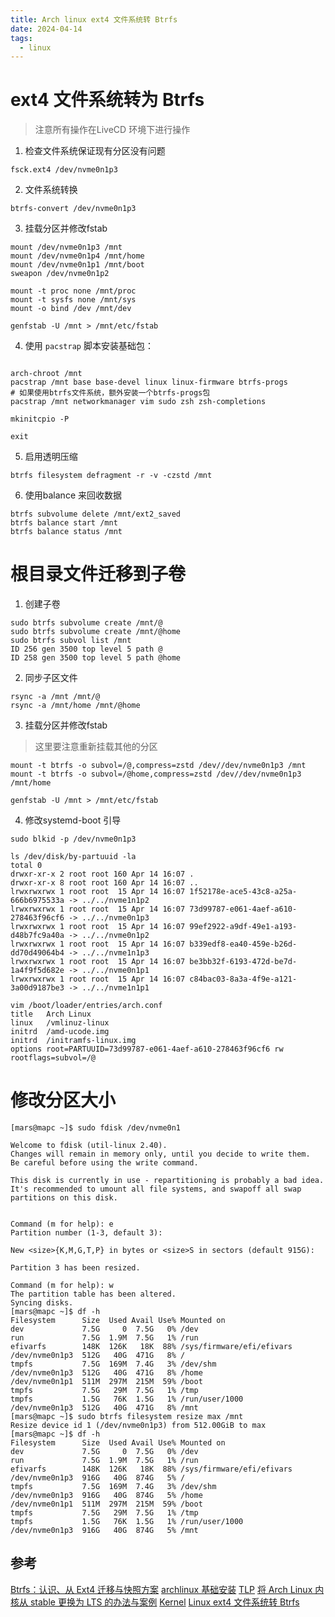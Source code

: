 ```yaml
---
title: Arch linux ext4 文件系统转 Btrfs
date: 2024-04-14
tags:
  - linux
---
```

# ext4 文件系统转为 Btrfs

> 注意所有操作在LiveCD 环境下进行操作

1. 检查文件系统保证现有分区没有问题
```Shell
fsck.ext4 /dev/nvme0n1p3
```
2. 文件系统转换
```Shell
btrfs-convert /dev/nvme0n1p3
```
3. 挂载分区并修改fstab
```Shell
mount /dev/nvme0n1p3 /mnt
mount /dev/nvme0n1p4 /mnt/home
mount /dev/nvme0n1p1 /mnt/boot
sweapon /dev/nvme0n1p2

mount -t proc none /mnt/proc
mount -t sysfs none /mnt/sys
mount -o bind /dev /mnt/dev

genfstab -U /mnt > /mnt/etc/fstab

```
4. 使用 `pacstrap` 脚本安装基础包：
```Shell

arch-chroot /mnt
pacstrap /mnt base base-devel linux linux-firmware btrfs-progs
# 如果使用btrfs文件系统，额外安装一个btrfs-progs包
pacstrap /mnt networkmanager vim sudo zsh zsh-completions

mkinitcpio -P

exit
```
5. 启用透明压缩
```Shell
btrfs filesystem defragment -r -v -czstd /mnt
```
6. 使用balance 来回收数据
```Shell
btrfs subvolume delete /mnt/ext2_saved
btrfs balance start /mnt
btrfs balance status /mnt
```
# 根目录文件迁移到子卷

1. 创建子卷
```Shell
sudo btrfs subvolume create /mnt/@
sudo btrfs subvolume create /mnt/@home
sudo btrfs subvol list /mnt
ID 256 gen 3500 top level 5 path @
ID 258 gen 3500 top level 5 path @home
```
2. 同步子区文件
```Shell
rsync -a /mnt /mnt/@
rsync -a /mnt/home /mnt/@home
```
3. 挂载分区并修改fstab
> 这里要注意重新挂载其他的分区
```Shell
mount -t btrfs -o subvol=/@,compress=zstd /dev//dev/nvme0n1p3 /mnt
mount -t btrfs -o subvol=/@home,compress=zstd /dev//dev/nvme0n1p3 /mnt/home

genfstab -U /mnt > /mnt/etc/fstab
```
4. 修改systemd-boot 引导
```Shell
sudo blkid -p /dev/nvme0n1p3

ls /dev/disk/by-partuuid -la
total 0
drwxr-xr-x 2 root root 160 Apr 14 16:07 .
drwxr-xr-x 8 root root 160 Apr 14 16:07 ..
lrwxrwxrwx 1 root root  15 Apr 14 16:07 1f52178e-ace5-43c8-a25a-666b6975533a -> ../../nvme1n1p2
lrwxrwxrwx 1 root root  15 Apr 14 16:07 73d99787-e061-4aef-a610-278463f96cf6 -> ../../nvme0n1p3
lrwxrwxrwx 1 root root  15 Apr 14 16:07 99ef2922-a9df-49e1-a193-d48b7fc9a40a -> ../../nvme0n1p2
lrwxrwxrwx 1 root root  15 Apr 14 16:07 b339edf8-ea40-459e-b26d-dd70d49064b4 -> ../../nvme1n1p3
lrwxrwxrwx 1 root root  15 Apr 14 16:07 be3bb32f-6193-472d-be7d-1a4f9f5d682e -> ../../nvme0n1p1
lrwxrwxrwx 1 root root  15 Apr 14 16:07 c84bac03-8a3a-4f9e-a121-3a00d9187be3 -> ../../nvme1n1p1

vim /boot/loader/entries/arch.conf  
title   Arch Linux
linux   /vmlinuz-linux
initrd  /amd-ucode.img
initrd  /initramfs-linux.img
options root=PARTUUID=73d99787-e061-4aef-a610-278463f96cf6 rw rootflags=subvol=/@
```

# 修改分区大小
```Shell
[mars@mapc ~]$ sudo fdisk /dev/nvme0n1               

Welcome to fdisk (util-linux 2.40).
Changes will remain in memory only, until you decide to write them.
Be careful before using the write command.

This disk is currently in use - repartitioning is probably a bad idea.
It's recommended to umount all file systems, and swapoff all swap
partitions on this disk.


Command (m for help): e
Partition number (1-3, default 3):  

New <size>{K,M,G,T,P} in bytes or <size>S in sectors (default 915G):  

Partition 3 has been resized.

Command (m for help): w
The partition table has been altered.
Syncing disks.
[mars@mapc ~]$ df -h                   
Filesystem      Size  Used Avail Use% Mounted on
dev             7.5G     0  7.5G   0% /dev
run             7.5G  1.9M  7.5G   1% /run
efivarfs        148K  126K   18K  88% /sys/firmware/efi/efivars
/dev/nvme0n1p3  512G   40G  471G   8% /
tmpfs           7.5G  169M  7.4G   3% /dev/shm
/dev/nvme0n1p3  512G   40G  471G   8% /home
/dev/nvme0n1p1  511M  297M  215M  59% /boot
tmpfs           7.5G   29M  7.5G   1% /tmp
tmpfs           1.5G   76K  1.5G   1% /run/user/1000
/dev/nvme0n1p3  512G   40G  471G   8% /mnt
[mars@mapc ~]$ sudo btrfs filesystem resize max /mnt
Resize device id 1 (/dev/nvme0n1p3) from 512.00GiB to max
[mars@mapc ~]$ df -h                                 
Filesystem      Size  Used Avail Use% Mounted on
dev             7.5G     0  7.5G   0% /dev
run             7.5G  1.9M  7.5G   1% /run
efivarfs        148K  126K   18K  88% /sys/firmware/efi/efivars
/dev/nvme0n1p3  916G   40G  874G   5% /
tmpfs           7.5G  169M  7.4G   3% /dev/shm
/dev/nvme0n1p3  916G   40G  874G   5% /home
/dev/nvme0n1p1  511M  297M  215M  59% /boot
tmpfs           7.5G   29M  7.5G   1% /tmp
tmpfs           1.5G   76K  1.5G   1% /run/user/1000
/dev/nvme0n1p3  916G   40G  874G   5% /mnt
```

## 参考

[Btrfs：认识、从 Ext4 迁移与快照方案](https://blog.kaaass.net/archives/1748)
[archlinux 基础安装​](https://arch.icekylin.online/guide/rookie/basic-install#archlinux-%E5%9F%BA%E7%A1%80%E5%AE%89%E8%A3%85)
[TLP](https://wiki.archlinux.org/title/TLP)
[将 Arch Linux 内核从 stable 更换为 LTS 的办法与案例](https://zhuanlan.zhihu.com/p/385843857)
[Kernel](https://wiki.archlinux.org/title/Kernel)
[Linux ext4 文件系统转 Btrfs](https://blog.samchu.cn/posts/linux-ext4-to-btrfs/)
